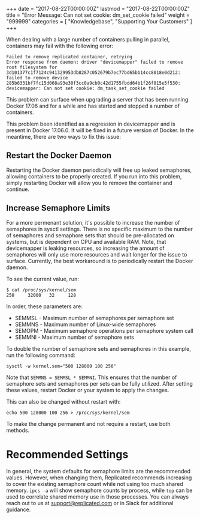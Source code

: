 +++
date = "2017-08-22T00:00:00Z"
lastmod = "2017-08-22T00:00:00Z"
title = "Error Message: Can not set cookie: dm_set_cookie failed"
weight = "999999"
categories = [ "Knowledgebase", "Supporting Your Customers" ]
+++

When dealing with a large number of containers pulling in parallel, containers may fail with the following error:

```
Failed to remove replicated container, retrying
Error response from daemon: driver "devicemapper" failed to remove root filesystem for 3d101377c1f7124c941329953db8287c052679b7ec77bd65bb14cc8018e0d212: failed to remove device 285b6331bf7fc15d068a93e30f3cc0a9cb0c42d1755fbdd64b1f26f015e5f530: devicemapper: Can not set cookie: dm_task_set_cookie failed
```

This problem can surface when upgrading a server that has been running Docker 17.06 and for a while and has started and stopped a number of containers.

This problem been identified as a regression in devicemapper and is present in Docker 17.06.0. It will be fixed in a future version of Docker. In the meantime, there are two ways to fix this issue:

## Restart the Docker Daemon

Restarting the Docker daemon periodically will free up leaked semaphores, allowing containers to be properly created. If you run into this problem, simply restarting Docker will allow you to remove the container and continue.

## Increase Semaphore Limits

For a more permenant solution, it's possible to increase the number of semaphores in sysctl settings. There is no specific maximum to the number of semaphores and semaphore sets that should be pre-allocated on systems, but is dependent on CPU and available RAM. Note, that devicemapper is leaking resources, so increasing the amount of semaphores will only use more resources and wait longer for the issue to surface.  Currently, the best workaround is to periodically restart the Docker daemon.

To see the current value, run:

```
$ cat /proc/sys/kernel/sem
250     32000   32     128
```

In order, these parameters are:

* SEMMSL - Maximum number of semaphores per semaphore set
* SEMMNS - Maximum number of Linux-wide semaphores
* SEMOPM - Maximum semaphore operations per semaphore system call
* SEMMNI - Maximum number of semaphore sets

To double the number of semaphore sets and semaphores in this example, run the following command:

```
sysctl -w kernel.sem="500 128000 100 256"
```

Note that `SEMMNS = SEMMSL * SEMMNI`. This ensures that the number of semaphore sets and semaphores per sets can be fully utilized. After setting these values, restart Docker or your system to apply the changes.


This can also be changed without restart with:

```
echo 500 128000 100 256 > /proc/sys/kernel/sem
```

To make the change permanent and not require a restart, use both methods.

# Recommended Settings

In general, the system defaults for semaphore limits are the recommended values. However, when changing them, Replicated recommends increasing to cover the existing semaphore count while not using too much shared memory. `ipcs -a` will show semaphore counts by process, while `top` can be used to correlate shared memory use in those processes. You can always reach out to us at <a href="mailto:support@replicated.com">support@replicated.com</a> or in Slack for additional guidance.
